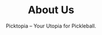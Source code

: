 ---
title: "About Us"
subtitle: "Picktopia – Your Utopia for Pickleball."
heroImage: "/assets/place-holder.jpg"
intro: |
  At Picktopia Pickleball Club, we're more than just a place to play — we're a **vibrant, inclusive, and social community** built around the fastest-growing sport in North America.

  Founded in Toronto, Picktopia was created with one goal in mind: to make pickleball **accessible**, exciting, and welcoming for players of all levels. Whether you're picking up a paddle for the first time or you're a seasoned competitor, you'll find your place at Picktopia.
whatWeOffer:
  title: "What We Offer"
  features:
    - feature: "**Premium indoor courts** with extended hours so you can play year-round, rain or shine"
    - feature: "**Accessible court rentals and drop-in sessions** for casual players"
    - feature: "**Membership options** with exclusive perks and early access to bookings"
    - feature: "**Social events, leagues, and tournaments** that bring our growing community together"
    - feature: "**Training programs** for players looking to improve their game in a fun and supportive environment"
closing: |
  We believe pickleball should be **fun, friendly, and full of energy** — and that's exactly the spirit you'll find when you walk into Picktopia.

  Whether you're here to rally, compete, or simply connect with others, you're always welcome in our community.

  **Picktopia is where pickleball meets your perfect place to play.**  
  **This is more than a club — it's your pickleball utopia.**
---